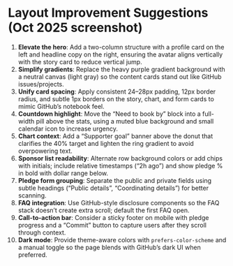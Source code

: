 # Layout Improvement Suggestions (Oct 2025 screenshot)

1. **Elevate the hero**: Add a two-column structure with a profile card on the left and headline copy on the right, ensuring the avatar aligns vertically with the story card to reduce vertical jump.
2. **Simplify gradients**: Replace the heavy purple gradient background with a neutral canvas (light gray) so the content cards stand out like GitHub issues/projects.
3. **Unify card spacing**: Apply consistent 24–28px padding, 12px border radius, and subtle 1px borders on the story, chart, and form cards to mimic GitHub’s notebook feel.
4. **Countdown highlight**: Move the “Need to book by” block into a full-width pill above the stats, using a muted blue background and small calendar icon to increase urgency.
5. **Chart context**: Add a “Supporter goal” banner above the donut that clarifies the 40% target and lighten the ring gradient to avoid overpowering text.
6. **Sponsor list readability**: Alternate row background colors or add chips with initials; include relative timestamps (“2h ago”) and show pledge % in bold with dollar range below.
7. **Pledge form grouping**: Separate the public and private fields using subtle headings (“Public details”, “Coordinating details”) for better scanning.
8. **FAQ integration**: Use GitHub-style disclosure components so the FAQ stack doesn’t create extra scroll; default the first FAQ open.
9. **Call-to-action bar**: Consider a sticky footer on mobile with pledge progress and a “Commit” button to capture users after they scroll through context.
10. **Dark mode**: Provide theme-aware colors with `prefers-color-scheme` and a manual toggle so the page blends with GitHub’s dark UI when preferred.
